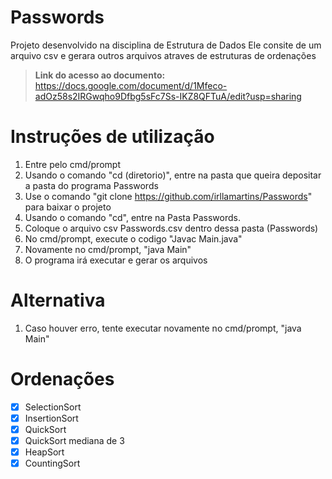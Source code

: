 # Passwords
Projeto desenvolvido na disciplina de Estrutura de Dados
Ele consite de um arquivo csv e gerara outros arquivos atraves de estruturas de ordenações

> <b>Link do acesso ao documento:</b> https://docs.google.com/document/d/1Mfeco-adOz58s2IRGwqho9Dfbg5sFc7Ss-IKZ8QFTuA/edit?usp=sharing
# Instruções de utilização
1. Entre pelo cmd/prompt
2. Usando o comando "cd (diretorio)", entre na pasta que queira depositar a pasta do programa Passwords
3. Use o comando "git clone https://github.com/irllamartins/Passwords" para baixar o projeto
4. Usando o comando "cd", entre na Pasta Passwords.
5. Coloque o arquivo csv Passwords.csv dentro dessa pasta (Passwords)
7. No cmd/prompt, execute o codigo "Javac Main.java"
8. Novamente no cmd/prompt, "java Main"
9. O programa irá executar e gerar os arquivos

# Alternativa
1. Caso houver erro, tente executar novamente no cmd/prompt, "java Main"

# Ordenações
- [x] SelectionSort
- [x] InsertionSort
- [x] QuickSort
- [x] QuickSort mediana de 3
- [x] HeapSort
- [x] CountingSort
